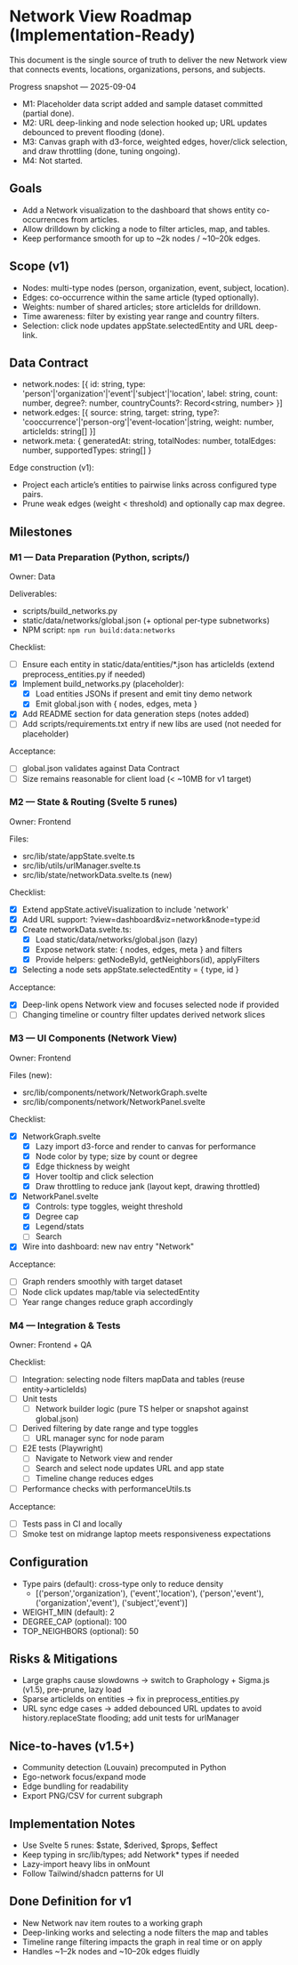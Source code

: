 # Network View Roadmap (Implementation-Ready)

This document is the single source of truth to deliver the new Network view that connects events, locations, organizations, persons, and subjects.

Progress snapshot — 2025-09-04
- M1: Placeholder data script added and sample dataset committed (partial done).
- M2: URL deep-linking and node selection hooked up; URL updates debounced to prevent flooding (done).
- M3: Canvas graph with d3-force, weighted edges, hover/click selection, and draw throttling (done, tuning ongoing).
- M4: Not started.

## Goals
- Add a Network visualization to the dashboard that shows entity co-occurrences from articles.
- Allow drilldown by clicking a node to filter articles, map, and tables.
- Keep performance smooth for up to ~2k nodes / ~10–20k edges.

## Scope (v1)
- Nodes: multi-type nodes (person, organization, event, subject, location).
- Edges: co-occurrence within the same article (typed optionally).
- Weights: number of shared articles; store articleIds for drilldown.
- Time awareness: filter by existing year range and country filters.
- Selection: click node updates appState.selectedEntity and URL deep-link.

## Data Contract
- network.nodes: [{ id: string, type: 'person'|'organization'|'event'|'subject'|'location', label: string, count: number, degree?: number, countryCounts?: Record<string, number> }]
- network.edges: [{ source: string, target: string, type?: 'cooccurrence'|'person-org'|'event-location'|string, weight: number, articleIds: string[] }]
- network.meta: { generatedAt: string, totalNodes: number, totalEdges: number, supportedTypes: string[] }

Edge construction (v1):
- Project each article’s entities to pairwise links across configured type pairs.
- Prune weak edges (weight < threshold) and optionally cap max degree.

## Milestones

### M1 — Data Preparation (Python, scripts/)
Owner: Data

Deliverables:
- scripts/build_networks.py
- static/data/networks/global.json (+ optional per-type subnetworks)
- NPM script: `npm run build:data:networks`

Checklist:
- [ ] Ensure each entity in static/data/entities/*.json has articleIds (extend preprocess_entities.py if needed)
- [x] Implement build_networks.py (placeholder):
  - [x] Load entities JSONs if present and emit tiny demo network
  - [x] Emit global.json with { nodes, edges, meta }
- [x] Add README section for data generation steps (notes added)
- [ ] Add scripts/requirements.txt entry if new libs are used (not needed for placeholder)

Acceptance:
- [ ] global.json validates against Data Contract
- [ ] Size remains reasonable for client load (< ~10MB for v1 target)

### M2 — State & Routing (Svelte 5 runes)
Owner: Frontend

Files:
- src/lib/state/appState.svelte.ts
- src/lib/utils/urlManager.svelte.ts
- src/lib/state/networkData.svelte.ts (new)

Checklist:
- [x] Extend appState.activeVisualization to include 'network'
- [x] Add URL support: ?view=dashboard&viz=network&node=type:id
- [x] Create networkData.svelte.ts:
  - [x] Load static/data/networks/global.json (lazy)
  - [x] Expose network state: { nodes, edges, meta } and filters
  - [x] Provide helpers: getNodeById, getNeighbors(id), applyFilters
- [x] Selecting a node sets appState.selectedEntity = { type, id }

Acceptance:
- [x] Deep-link opens Network view and focuses selected node if provided
- [ ] Changing timeline or country filter updates derived network slices

### M3 — UI Components (Network View)
Owner: Frontend

Files (new):
- src/lib/components/network/NetworkGraph.svelte
- src/lib/components/network/NetworkPanel.svelte

Checklist:
- [x] NetworkGraph.svelte
  - [x] Lazy import d3-force and render to canvas for performance
  - [x] Node color by type; size by count or degree
  - [x] Edge thickness by weight
  - [x] Hover tooltip and click selection
  - [x] Draw throttling to reduce jank (layout kept, drawing throttled)
- [x] NetworkPanel.svelte
  - [x] Controls: type toggles, weight threshold
  - [x] Degree cap
  - [x] Legend/stats
  - [ ] Search
- [x] Wire into dashboard: new nav entry "Network"

Acceptance:
- [ ] Graph renders smoothly with target dataset
- [ ] Node click updates map/table via selectedEntity
- [ ] Year range changes reduce graph accordingly

### M4 — Integration & Tests
Owner: Frontend + QA

Checklist:
- [ ] Integration: selecting node filters mapData and tables (reuse entity→articleIds)
- [ ] Unit tests
  - [ ] Network builder logic (pure TS helper or snapshot against global.json)
- [ ] Derived filtering by date range and type toggles
  - [ ] URL manager sync for node param
- [ ] E2E tests (Playwright)
  - [ ] Navigate to Network view and render
  - [ ] Search and select node updates URL and app state
  - [ ] Timeline change reduces edges
- [ ] Performance checks with performanceUtils.ts

Acceptance:
- [ ] Tests pass in CI and locally
- [ ] Smoke test on midrange laptop meets responsiveness expectations

## Configuration
- Type pairs (default): cross-type only to reduce density
  - [('person','organization'), ('event','location'), ('person','event'), ('organization','event'), ('subject','event')]
- WEIGHT_MIN (default): 2
- DEGREE_CAP (optional): 100
- TOP_NEIGHBORS (optional): 50

## Risks & Mitigations
- Large graphs cause slowdowns → switch to Graphology + Sigma.js (v1.5), pre-prune, lazy load
- Sparse articleIds on entities → fix in preprocess_entities.py
- URL sync edge cases → added debounced URL updates to avoid history.replaceState flooding; add unit tests for urlManager

## Nice-to-haves (v1.5+)
- Community detection (Louvain) precomputed in Python
- Ego-network focus/expand mode
- Edge bundling for readability
- Export PNG/CSV for current subgraph

## Implementation Notes
- Use Svelte 5 runes: $state, $derived, $props, $effect
- Keep typing in src/lib/types; add Network* types if needed
- Lazy-import heavy libs in onMount
- Follow Tailwind/shadcn patterns for UI

## Done Definition for v1
- New Network nav item routes to a working graph
- Deep-linking works and selecting a node filters the map and tables
- Timeline range filtering impacts the graph in real time or on apply
- Handles ~1–2k nodes and ~10–20k edges fluidly